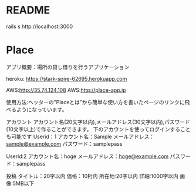 # README

rails s
http://localhost:3000

# Place
アプリ概要：場所の貸し借りを行うアプリケーション

heroku: https://stark-spire-62695.herokuapp.com


AWS:http://35.74.124.108
AWS:http://place-app.jp

使用方法:ヘッターの”Placeとは”から簡単な使い方を書いたページのリンクに飛べるようになっています。

アカウント
アカウント名(20文字以内),メールアドレス(30文字以内),パスワード(10文字以上)で作ることができます。
下のアカウントを使ってログインすることも可能です
Userid：1
アカウント名：Sample
メールアドレス：sample@example.com
パスワード：samplepass

Userid:2
アカウント名：hoge
メールアドレス：hoge@example.com
パスワード：samplepass

投稿
タイトル：20字以内
価格：10桁内
所在地:20字以内
詳細:1000字以内
画像:5MB以下

